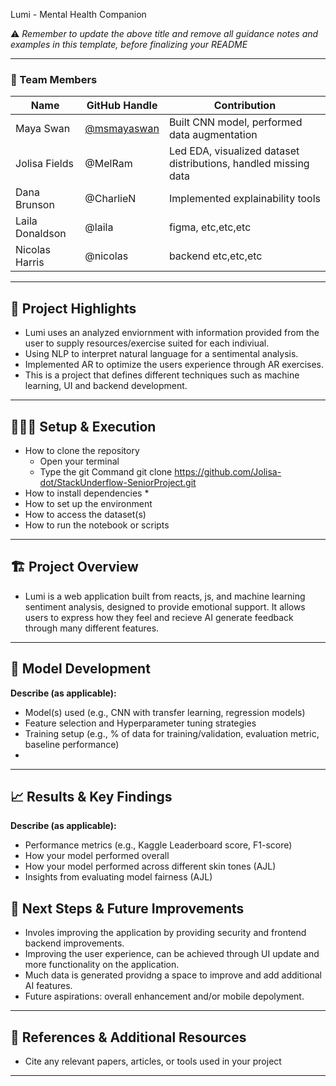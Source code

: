  Lumi - Mental Health Companion

⚠️ _Remember to update the above title and remove all guidance notes and examples in this template, before finalizing your README_

---

### **👥 Team Members**

| Name | GitHub Handle | Contribution |
| ----- | ----- | ----- |
| Maya Swan | [@msmayaswan](https://github.com/msmayaswan) | Built CNN model, performed data augmentation |
| Jolisa Fields | @MelRam | Led EDA, visualized dataset distributions, handled missing data |
| Dana Brunson | @CharlieN | Implemented explainability tools |
| Laila Donaldson | @laila | figma, etc,etc,etc |
| Nicolas Harris | @nicolas | backend etc,etc,etc |

---

## **🎯 Project Highlights**


* Lumi uses an analyzed enviornment with information provided from the user to supply resources/exercise suited for each indiviual. 
* Using NLP to interpret natural language for a sentimental analysis.
* Implemented AR to optimize the users experience through AR exercises.
* This is a project that defines different techniques such as machine learning, UI and backend development. 


---

## **👩🏽‍💻 Setup & Execution**


* How to clone the repository  
    * Open your terminal 
    * Type the git Command git clone https://github.com/Jolisa-dot/StackUnderflow-SeniorProject.git
* How to install dependencies
    *
* How to set up the environment
* How to access the dataset(s)
* How to run the notebook or scripts

---

## **🏗️ Project Overview**


* Lumi is a web application built from reacts, js, and machine learning sentiment analysis, designed to provide emotional support. 
  It allows users to express how they feel and recieve AI generate feedback through many different features. 


---

## **🧠 Model Development**

**Describe (as applicable):**

* Model(s) used (e.g., CNN with transfer learning, regression models)
* Feature selection and Hyperparameter tuning strategies
* Training setup (e.g., % of data for training/validation, evaluation metric, baseline performance)
* 

---

## **📈 Results & Key Findings**

**Describe (as applicable):**

* Performance metrics (e.g., Kaggle Leaderboard score, F1-score)
* How your model performed overall
* How your model performed across different skin tones (AJL)
* Insights from evaluating model fairness (AJL)



## **🚀 Next Steps & Future Improvements**

* Involes improving the application by providing security and frontend backend improvements.
* Improving the user experience, can be achieved through UI update and more functionality on the application.
* Much data is generated providng a space to improve and add additional AI features.
* Future aspirations: overall enhancement and/or mobile depolyment.

---

## **📄 References & Additional Resources**

* Cite any relevant papers, articles, or tools used in your project

---
